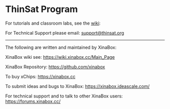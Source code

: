 # ThinSat Program

For tutorials and classroom labs, see the [wiki](https://github.com/VCSFA-MARS/ThinSat-Program/wiki):

For Technical Support please email: support@thinsat.org

***

The following are written and maintained by XinaBox:

XinaBox wiki see: https://wiki.xinabox.cc/Main_Page 

XinaBox Repository: https://github.com/xinabox 

To buy xChips: https://xinabox.cc

To submit ideas and bugs to XinaBox: https://xinabox.ideascale.com/

For technical support and to talk to other XinaBox users: https://forums.xinabox.cc/
